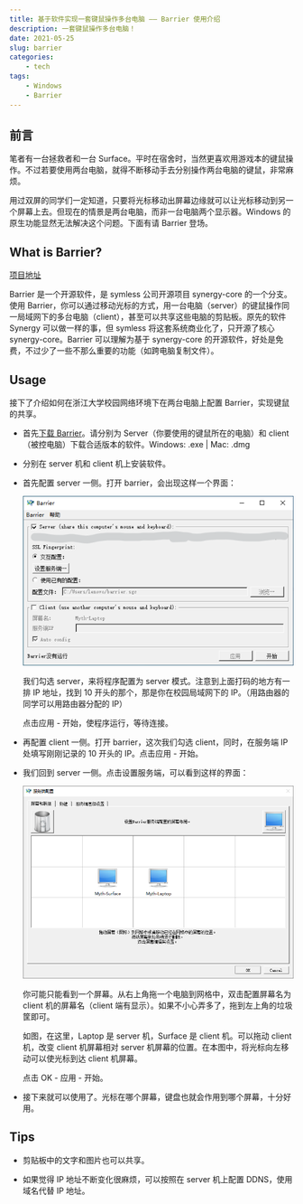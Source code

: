 ```yaml
---
title: 基于软件实现一套键鼠操作多台电脑 —— Barrier 使用介绍
description: 一套键鼠操作多台电脑！
date: 2021-05-25
slug: barrier
categories:
    - tech
tags:
    - Windows
    - Barrier
---
```


## 前言

笔者有一台拯救者和一台 Surface。平时在宿舍时，当然更喜欢用游戏本的键鼠操作。不过若要使用两台电脑，就得不断移动手去分别操作两台电脑的键鼠，非常麻烦。

用过双屏的同学们一定知道，只要将光标移动出屏幕边缘就可以让光标移动到另一个屏幕上去。但现在的情景是两台电脑，而非一台电脑两个显示器。Windows 的原生功能显然无法解决这个问题。下面有请 Barrier 登场。

## What is Barrier?

[项目地址](https://github.com/debauchee/barrier)

Barrier 是一个开源软件，是 symless 公司开源项目 
synergy-core 的一个分支。使用 Barrier，你可以通过移动光标的方式，用一台电脑（server）的键鼠操作同一局域网下的多台电脑（client），甚至可以共享这些电脑的剪贴板。原先的软件 Synergy 可以做一样的事，但 symless 将这套系统商业化了，只开源了核心 synergy-core。Barrier 可以理解为基于 synergy-core 的开源软件，好处是免费，不过少了一些不那么重要的功能（如跨电脑复制文件）。

## Usage

接下了介绍如何在浙江大学校园网络环境下在两台电脑上配置 Barrier，实现键鼠的共享。

+ 首先[下载 Barrier](https://github.com/debauchee/barrier/releases)。请分别为 Server（你要使用的键鼠所在的电脑）和 client（被控电脑）下载合适版本的软件。Windows: .exe | Mac: .dmg

+ 分别在 server 机和 client 机上安装软件。

+ 首先配置 server 一侧。打开 barrier，会出现这样一个界面：

  ![](1.png)

  我们勾选 server，来将程序配置为 server 模式。注意到上面打码的地方有一排 IP 地址，找到 10 开头的那个，那是你在校园局域网下的 IP。（用路由器的同学可以用路由器分配的 IP）

  点击应用 - 开始，使程序运行，等待连接。

+ 再配置 client 一侧。打开 barrier，这次我们勾选 client，同时，在服务端 IP 处填写刚刚记录的 10 开头的 IP。点击应用 - 开始。

+ 我们回到 server 一侧。点击设置服务端，可以看到这样的界面：

  ![](2.png)

  你可能只能看到一个屏幕。从右上角拖一个电脑到网格中，双击配置屏幕名为 client 机的屏幕名（client 端有显示）。如果不小心弄多了，拖到左上角的垃圾筐即可。

  如图，在这里，Laptop 是 server 机，Surface 是 client 机。可以拖动 client 机，改变 client 机屏幕相对 server 机屏幕的位置。在本图中，将光标向左移动可以使光标到达 client 机屏幕。

  点击 OK - 应用 - 开始。

+ 接下来就可以使用了。光标在哪个屏幕，键盘也就会作用到哪个屏幕，十分好用。

## Tips

+ 剪贴板中的文字和图片也可以共享。

+ 如果觉得 IP 地址不断变化很麻烦，可以按照在 server 机上配置 DDNS，使用域名代替 IP 地址。